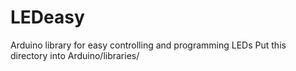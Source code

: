 # LEDeasy
Arduino library for easy controlling and programming LEDs
Put this directory into Arduino/libraries/